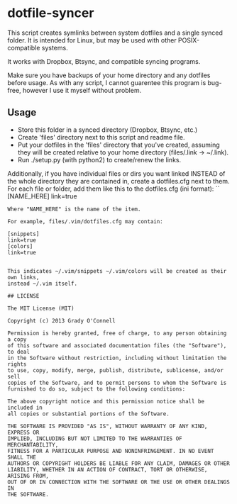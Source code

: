 # dotfile-syncer

This script creates symlinks between system dotfiles and a single synced folder.
It is intended for Linux, but may be used with other POSIX-compatible systems.

It works with Dropbox, Btsync, and compatible syncing programs.

Make sure you have backups of your home directory and any dotfiles before usage.
As with any script, I cannot guarentee this program is bug-free, however I use it myself without problem.

## Usage

- Store this folder in a synced directory (Dropbox, Btsync, etc.)
- Create 'files' directory next to this script and readme file.
- Put your dotfiles in the 'files' directory that you've created, assuming they
will be created relative to your home directory (files/.link -> ~/.link).
- Run ./setup.py (with python2) to create/renew the links.

Additionally, if you have individual files or dirs you want linked INSTEAD of
the whole directory they are contained in, create a dotfiles.cfg next to them.
For each file or folder, add them like this to the dotfiles.cfg (ini format):
``
    [NAME_HERE]
    link=true
```
Where "NAME_HERE" is the name of the item.

For example, files/.vim/dotfiles.cfg may contain:
```
    [snippets]
    link=true
    [colors]
    link=true
```

This indicates ~/.vim/snippets ~/.vim/colors will be created as their own links,
instead ~/.vim itself.

## LICENSE

The MIT License (MIT)

Copyright (c) 2013 Grady O'Connell

Permission is hereby granted, free of charge, to any person obtaining a copy
of this software and associated documentation files (the "Software"), to deal
in the Software without restriction, including without limitation the rights
to use, copy, modify, merge, publish, distribute, sublicense, and/or sell
copies of the Software, and to permit persons to whom the Software is
furnished to do so, subject to the following conditions:

The above copyright notice and this permission notice shall be included in
all copies or substantial portions of the Software.

THE SOFTWARE IS PROVIDED "AS IS", WITHOUT WARRANTY OF ANY KIND, EXPRESS OR
IMPLIED, INCLUDING BUT NOT LIMITED TO THE WARRANTIES OF MERCHANTABILITY,
FITNESS FOR A PARTICULAR PURPOSE AND NONINFRINGEMENT. IN NO EVENT SHALL THE
AUTHORS OR COPYRIGHT HOLDERS BE LIABLE FOR ANY CLAIM, DAMAGES OR OTHER
LIABILITY, WHETHER IN AN ACTION OF CONTRACT, TORT OR OTHERWISE, ARISING FROM,
OUT OF OR IN CONNECTION WITH THE SOFTWARE OR THE USE OR OTHER DEALINGS IN
THE SOFTWARE.


